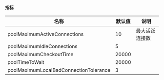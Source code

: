 #### 指标

|名称|默认值|说明|
|--- |--- |--- |
|poolMaximumActiveConnections|10|最大活跃连接数|
|poolMaximumIdleConnections|5||
|poolMaximumCheckoutTime|20000||
|poolTimeToWait|20000||
|poolMaximumLocalBadConnectionTolerance|3||
